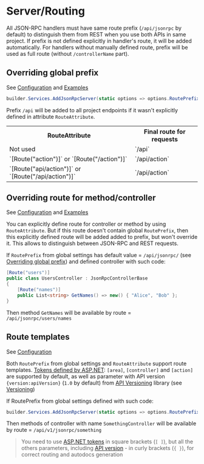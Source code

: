 # Server/Routing

All JSON-RPC handlers must have same route prefix (`/api/jsonrpc` by default) to distinguish them from REST when you use both APIs in same project. If prefix is not defined explicitly in handler's route, it will be added automatically. For handlers without manually defined route, prefix will be used as full route (without `/controllerName` part).

## Overriding global prefix

See [Configuration](configuration#RoutePrefix) and [Examples](examples#routes)

```cs
builder.Services.AddJsonRpcServer(static options => options.RoutePrefix = "/api");
```

Prefix `/api` will be added to all project endpoints if it wasn't explicitly defined in attribute `RouteAttribute`.

<table>
<tr>
    <th>
        RouteAttribute
    </th>
    <th>
        Final route for requests
    </th>
</tr>

<tr>
    <td>
        Not used
    </td>
    <td>
        `/api`
    </td>
</tr>

<tr>
    <td>
        `[Route("action")]` or `[Route("/action")]`
    </td>
    <td>
        `/api/action`
    </td>
</tr>

<tr>
    <td>
        `[Route("api/action")]` or `[Route("/api/action")]`
    </td>
    <td>
        `/api/action`
    </td>
</tr>
</table>


## Overriding route for method/controller

See [Configuration](configuration#RoutePrefix) and [Examples](examples#routes)

You can explicitly define route for controller or method by using `RouteAttribute`. But if this route doesn't contain global `RoutePrefix`, then this explicitly defined route will be added added to prefix, but won't override it. This allows to distinguish between JSON-RPC and REST requests.

If `RoutePrefix` from global settings has default value = `/api/jsonrpc/` (see [Overriding global prefix](#Overriding-global-prefix)) and defined controller with such code:
```cs
[Route("users")]
public class UsersController : JsonRpcControllerBase
{
    [Route("names")]
    public List<string> GetNames() => new() { "Alice", "Bob" };
}
```
Then method `GetNames` will be available by route = `/api/jsonrpc/users/names`

## Route templates

See [Configuration](configuration#RoutePrefix)

Both `RoutePrefix` from global settings and `RouteAttribute` support route templates. [Tokens defined by ASP.NET](https://learn.microsoft.com/en-us/aspnet/core/mvc/controllers/routing?view=aspnetcore-6.0#token-replacement-in-route-templates-controller-action-area): `[area]`, `[controller]` and `[action]` are supported by default, as well as parameter with API version `{version:apiVersion}` (`1.0` by default) from [API Versioning](https://github.com/dotnet/aspnet-api-versioning) library (see [Versioning](versioning))

If RoutePrefix from global settings defined with such code:
```cs
builder.Services.AddJsonRpcServer(static options => options.RoutePrefix = "/api/v{version:apiVersion}/jsonrpc/[controller]");
```
Then methods of controller with name `SomethingController` will be available by route = `/api/v1/jsonrpc/something`

> You need to use [ASP.NET tokens](https://learn.microsoft.com/en-us/aspnet/core/mvc/controllers/routing?view=aspnetcore-6.0#token-replacement-in-route-templates-controller-action-area) in square brackets (`[ ]`), but all the others parameters, including [API version](https://github.com/dotnet/aspnet-api-versioning) - in curly brackets (`{ }`), for correct routing and autodocs generation